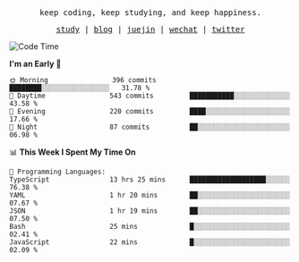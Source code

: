 <p align="center">
  <samp>
    <span>keep coding, keep studying, and keep happiness.</span>
  </samp>
</p>

<p align="center">
  <samp>
    <a href="https://github.com/ouduidui/fe-study">study</a> |
    <a href="https://deweyou.me">blog</a>  |
    <a href="https://juejin.cn/user/4309700183594366">juejin</a> |
    <a href="https://user-images.githubusercontent.com/54696834/165071004-6509e3f2-90c3-448c-9d92-3da42b0c2021.jpeg">wechat</a> |
    <a href="https://twitter.com/ouduidui">twitter</a>
  </samp>
</p>

<!--START_SECTION:waka-->
![Code Time](http://img.shields.io/badge/Code%20Time-4%2C767%20hrs%2021%20mins-blue)

**I'm an Early 🐤** 

```text
🌞 Morning                396 commits         ████████░░░░░░░░░░░░░░░░░   31.78 % 
🌆 Daytime                543 commits         ███████████░░░░░░░░░░░░░░   43.58 % 
🌃 Evening                220 commits         ████░░░░░░░░░░░░░░░░░░░░░   17.66 % 
🌙 Night                  87 commits          ██░░░░░░░░░░░░░░░░░░░░░░░   06.98 % 
```


📊 **This Week I Spent My Time On** 

```text
💬 Programming Languages: 
TypeScript               13 hrs 25 mins      ███████████████████░░░░░░   76.38 % 
YAML                     1 hr 20 mins        ██░░░░░░░░░░░░░░░░░░░░░░░   07.67 % 
JSON                     1 hr 19 mins        ██░░░░░░░░░░░░░░░░░░░░░░░   07.50 % 
Bash                     25 mins             █░░░░░░░░░░░░░░░░░░░░░░░░   02.41 % 
JavaScript               22 mins             █░░░░░░░░░░░░░░░░░░░░░░░░   02.09 % 
```


<!--END_SECTION:waka-->
